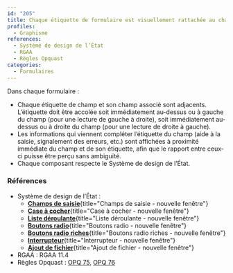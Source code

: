 ```yaml
---
id: "205"
title: Chaque étiquette de formulaire est visuellement rattachée au champ qu’elle décrit
profiles:
  - Graphisme
references:
  - Système de design de l’État
  - RGAA
  - Règles Opquast
categories:
  - Formulaires
---
```


Dans chaque formulaire :
* Chaque étiquette de champ et son champ associé sont adjacents. L’étiquette doit être accolée soit immédiatement au-dessus ou à gauche du champ (pour une lecture de gauche à droite), soit immédiatement au-dessus ou à droite du champ (pour une lecture de droite à gauche).
* Les informations qui viennent compléter l’étiquette du champ (aide à la saisie, signalement des erreurs, etc.) sont affichées à proximité immédiate du champ et de son étiquette, afin que le rapport entre ceux-ci puisse être perçu sans ambiguïté.
* Chaque composant respecte le Système de design de l’État.

### Références
* Système de design de l’État :
  * [**Champs de saisie**](https://www.systeme-de-design.gouv.fr/elements-d-interface/composants/champ-de-saisie){title="Champs de saisie - nouvelle fenêtre"}
  * [**Case à cocher**](https://www.systeme-de-design.gouv.fr/elements-d-interface/composants/case-a-cocher){title="Case à cocher - nouvelle fenêtre"}
  * [**Liste déroulante**](https://www.systeme-de-design.gouv.fr/elements-d-interface/composants/liste-deroulante){title="Liste déroulante - nouvelle fenêtre"}
  * [**Boutons radio**](https://www.systeme-de-design.gouv.fr/elements-d-interface/composants/boutons-radio){title="Boutons radio - nouvelle fenêtre"}
  * [**Boutons radio riches**](hhttps://www.systeme-de-design.gouv.fr/elements-d-interface/composants/boutons-radio-riches){title="Boutons radio riches  - nouvelle fenêtre"}
  * [**Interrupteur**](https://www.systeme-de-design.gouv.fr/elements-d-interface/composants/interrupteur){title="Interrupteur - nouvelle fenêtre"}
  * [**Ajout de fichier**](https://www.systeme-de-design.gouv.fr/elements-d-interface/composants/ajout-de-fichier){title="Ajout de fichier - nouvelle fenêtre"}
*   RGAA : RGAA 11.4
*   Règles Opquast : [OPQ 75](https://checklists.opquast.com/fr/assurance-qualite-web/chaque-etiquette-de-formulaire-est-visuellement-rattachee-au-champ-quelle-decrit), [OPQ 76](https://checklists.opquast.com/fr/assurance-qualite-web/les-informations-contextuelles-se-rapportant-a-un-champ-de-formulaire-lui-sont-visuellement-rattachees)
